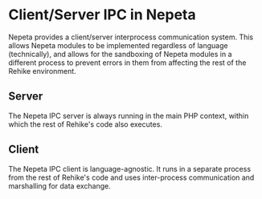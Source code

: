 # Client/Server IPC in Nepeta

Nepeta provides a client/server interprocess communication system. This allows Nepeta modules to be implemented regardless of language (technically), and allows for the sandboxing of Nepeta modules in a different process to prevent errors in them from affecting the rest of the Rehike environment.

## Server

The Nepeta IPC server is always running in the main PHP context, within which the rest of Rehike's code also executes.

## Client

The Nepeta IPC client is language-agnostic. It runs in a separate process from the rest of Rehike's code and uses inter-process communication and marshalling for data exchange.